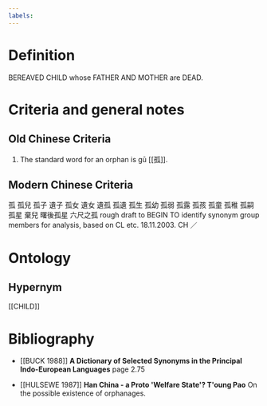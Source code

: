 ```yaml
---
labels: 
---
```


# Definition
BEREAVED CHILD whose FATHER AND MOTHER are DEAD.
# Criteria and general notes
## Old Chinese Criteria
1. The standard word for an orphan is gū [[孤]].
## Modern Chinese Criteria
孤
孤兒
孤子
遺子
孤女
遺女
遺孤
孤遺
孤生
孤幼
孤弱
孤露
孤孩
孤童
孤稚
孤嗣
孤星
棄兒
曙後孤星
六尺之孤
rough draft to BEGIN TO identify synonym group members for analysis, based on CL etc. 18.11.2003. CH ／
# Ontology

## Hypernym
[[CHILD]]
# Bibliography
- [[BUCK 1988]]
**A Dictionary of Selected Synonyms in the Principal Indo-European Languages** page 2.75

- [[HULSEWE 1987]]
**Han China - a Proto 'Welfare State'? T'oung Pao** 
On the possible existence of orphanages.